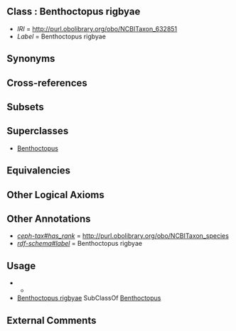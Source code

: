 
## Class : Benthoctopus rigbyae

 * *IRI* = http://purl.obolibrary.org/obo/NCBITaxon_632851
 * *Label* = Benthoctopus rigbyae

## Synonyms


## Cross-references


## Subsets


## Superclasses

 * [Benthoctopus](../../NCBITaxon/56/NCBITaxon_102656.md)

## Equivalencies


## Other Logical Axioms


## Other Annotations

 * *[ceph-tax#has_rank](../../ceph-tax#has/nk/ceph-tax#has_rank.md)* = http://purl.obolibrary.org/obo/NCBITaxon_species
 * *[rdf-schema#label](../../el/rdf-schema#label.md)* = Benthoctopus rigbyae

## Usage

 * -
 * [Benthoctopus rigbyae](../../NCBITaxon/51/NCBITaxon_632851.md) SubClassOf [Benthoctopus](../../NCBITaxon/56/NCBITaxon_102656.md)

## External Comments

